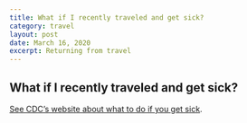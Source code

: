 ```yaml
---
title: What if I recently traveled and get sick?
category: travel
layout: post
date: March 16, 2020
excerpt: Returning from travel
---
```


## What if I recently traveled and get sick? ##

<a href="https://www.cdc.gov/coronavirus/2019-ncov/about/steps-when-sick.html"> See CDC’s website about what to do if you get sick</a>.
